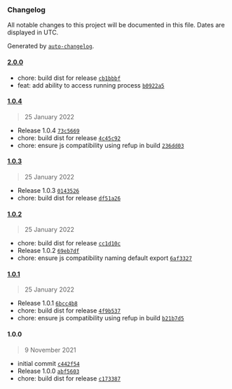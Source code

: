 ### Changelog

All notable changes to this project will be documented in this file. Dates are displayed in UTC.

Generated by [`auto-changelog`](https://github.com/CookPete/auto-changelog).

#### [2.0.0](https://github.com/simplyhexagonal/exec/compare/1.0.4...2.0.0)

- chore: build dist for release [`cb1bbbf`](https://github.com/simplyhexagonal/exec/commit/cb1bbbff277a4443edeb3b13932e3bb530f5a42d)
- feat: add ability to access running process [`b0922a5`](https://github.com/simplyhexagonal/exec/commit/b0922a55686df44e433914917176a9c3d16db48f)

#### [1.0.4](https://github.com/simplyhexagonal/exec/compare/1.0.3...1.0.4)

> 25 January 2022

- Release 1.0.4 [`73c5669`](https://github.com/simplyhexagonal/exec/commit/73c56695acec89817a64e59e34b4a7dbad9dac26)
- chore: build dist for release [`4c45c92`](https://github.com/simplyhexagonal/exec/commit/4c45c925a4d516897b331e1922e26c30cdb4b1e5)
- chore: ensure js compatibility using refup in build [`236dd03`](https://github.com/simplyhexagonal/exec/commit/236dd03c17e59cf49b8d5c67d5cfc0932924273a)

#### [1.0.3](https://github.com/simplyhexagonal/exec/compare/1.0.2...1.0.3)

> 25 January 2022

- Release 1.0.3 [`0143526`](https://github.com/simplyhexagonal/exec/commit/0143526ceaed9efdbe00d5c6edec6d8de83ee0db)
- chore: build dist for release [`df51a26`](https://github.com/simplyhexagonal/exec/commit/df51a266e39fe206b07002966e121eb58d7e6623)

#### [1.0.2](https://github.com/simplyhexagonal/exec/compare/1.0.1...1.0.2)

> 25 January 2022

- chore: build dist for release [`cc1d10c`](https://github.com/simplyhexagonal/exec/commit/cc1d10c10fb86343092adc4b5e651c9a28c1f3d2)
- Release 1.0.2 [`69eb7df`](https://github.com/simplyhexagonal/exec/commit/69eb7df0a31b435be6a7050137aca2ab67586067)
- chore: ensure js compatibility naming default export [`6af3327`](https://github.com/simplyhexagonal/exec/commit/6af3327c2efc4bd24a22667c6c00522a523a8046)

#### [1.0.1](https://github.com/simplyhexagonal/exec/compare/1.0.0...1.0.1)

> 25 January 2022

- Release 1.0.1 [`6bcc4b8`](https://github.com/simplyhexagonal/exec/commit/6bcc4b8b0d62a1432a8159a17f6938bbcee84119)
- chore: build dist for release [`4f9b537`](https://github.com/simplyhexagonal/exec/commit/4f9b5373bf2e090d1b7a1bc0780ef9aa964d068a)
- chore: ensure js compatibility using refup in build [`b21b7d5`](https://github.com/simplyhexagonal/exec/commit/b21b7d5b721917bd4c645e5d6426cf49450cd76f)

#### 1.0.0

> 9 November 2021

- initial commit [`c442f54`](https://github.com/simplyhexagonal/exec/commit/c442f54fe14126067b2e77323ff811bc4f48055f)
- Release 1.0.0 [`abf5603`](https://github.com/simplyhexagonal/exec/commit/abf5603cd6b1efd4b3bddbadcfadac5c8bdbe22e)
- chore: build dist for release [`c173387`](https://github.com/simplyhexagonal/exec/commit/c1733876bbc75ca9201a53cdd74914501f242900)
